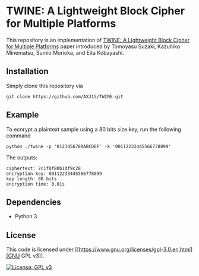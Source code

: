 # TWINE: A Lightweight Block Cipher for Multiple Platforms

This repository is an implementation of [TWINE: A Lightweight Block Cipher for Multiple Platforms](TWINE_A_Lightweight_Block_Cipher_for_Multiple_Platforms.pdf) paper introduced by Tomoyasu Suzaki, Kazuhiko Minematsu, Sumio Morioka, and Eita Kobayashi.

## Installation
Simply clone this repository via

	git clone https://github.com/AXJ15/TWINE.git

## Example
To ecnrypt a plaintext sample using a 80 bits size key, run the following command

	python ./twine -p '0123456789ABCDEF' -k '00112233445566778899'

The outputs:

	ciphertext: 7c1f0f80b1df9c28
	encryption key: 00112233445566778899
	key length: 80 bits
	encryption time: 0.01s

## Dependencies
- Python 3

## License
This code is licensed under [[https://www.gnu.org/licenses/gpl-3.0.en.html][GNU GPL v3]].

[![License: GPL v3](https://img.shields.io/badge/License-GPLv3-blue.svg)](https://www.gnu.org/licenses/gpl-3.0)
